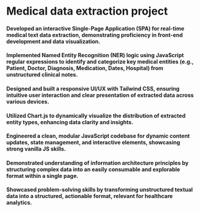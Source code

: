 # Medical data extraction project

#### Developed an interactive Single-Page Application (SPA) for real-time medical text data extraction, demonstrating proficiency in front-end development and data visualization.
#### Implemented Named Entity Recognition (NER) logic using JavaScript regular expressions to identify and categorize key medical entities (e.g., Patient, Doctor, Diagnosis, Medication, Dates, Hospital) from unstructured clinical notes.
#### Designed and built a responsive UI/UX with Tailwind CSS, ensuring intuitive user interaction and clear presentation of extracted data across various devices.
#### Utilized Chart.js to dynamically visualize the distribution of extracted entity types, enhancing data clarity and insights.
#### Engineered a clean, modular JavaScript codebase for dynamic content updates, state management, and interactive elements, showcasing strong vanilla JS skills.
#### Demonstrated understanding of information architecture principles by structuring complex data into an easily consumable and explorable format within a single page.
#### Showcased problem-solving skills by transforming unstructured textual data into a structured, actionable format, relevant for healthcare analytics.
